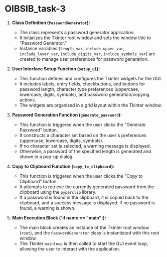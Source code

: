 # OIBSIB_task-3
1. **Class Definition (`PasswordGenerator`):**
   - The class represents a password generator application.
   - It initializes the Tkinter root window and sets the window title to "Password Generator."
   - Instance variables (`length_var`, `include_upper_var`, `include_lower_var`, `include_digits_var`, `include_symbols_var`) are created to manage user preferences for password generation.

2. **User Interface Setup Function (`setup_ui`):**
   - This function defines and configures the Tkinter widgets for the GUI.
   - It includes labels, entry fields, checkbuttons, and buttons for password length, character type preferences (uppercase, lowercase, digits, symbols), and password generation/copying actions.
   - The widgets are organized in a grid layout within the Tkinter window.

3. **Password Generation Function (`generate_password`):**
   - This function is triggered when the user clicks the "Generate Password" button.
   - It constructs a character set based on the user's preferences (uppercase, lowercase, digits, symbols).
   - If no character set is selected, a warning message is displayed.
   - Otherwise, a password of the specified length is generated and shown in a pop-up dialog.

4. **Copy to Clipboard Function (`copy_to_clipboard`):**
   - This function is triggered when the user clicks the "Copy to Clipboard" button.
   - It attempts to retrieve the currently generated password from the clipboard using the `pyperclip` library.
   - If a password is found in the clipboard, it is copied back to the clipboard, and a success message is displayed. If no password is found, a warning is shown.

5. **Main Execution Block (`if __name__ == "__main__":):**
   - The main block creates an instance of the Tkinter root window (`root`), and the `PasswordGenerator` class is instantiated with this root window.
   - The Tkinter `mainloop` is then called to start the GUI event loop, allowing the user to interact with the application.

